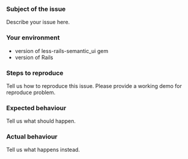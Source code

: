 ### Subject of the issue
Describe your issue here.

### Your environment
* version of less-rails-semantic_ui gem
* version of Rails

### Steps to reproduce
Tell us how to reproduce this issue. Please provide a working demo for reproduce problem.

### Expected behaviour
Tell us what should happen.

### Actual behaviour
Tell us what happens instead.
